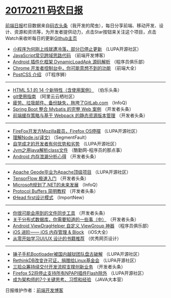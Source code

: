 # [20170211 码农日报](https://github.com/kujian/frontendDaily/blob/master/2017/02/11.md)

[前端日报](http://caibaojian.com/c/news)栏目数据来自[码农头条](http://hao.caibaojian.com/)（我开发的爬虫），每日分享前端、移动开发、设计、资源和资讯等，为开发者提供动力，点击Star按钮来关注这个项目，点击Watch来收听每日的更新[Github主页](https://github.com/kujian/frontendDaily)
* [小程序为何刚上线就遭冷落，部分已停止更新](http://hao.caibaojian.com/25831.html) （LUPA开源社区）
* [JavaScript常见跨域思路代码](http://hao.caibaojian.com/25819.html) （前端开发博客）
* [Android 插件化框架 DynamicLoadApk 源码解析](http://hao.caibaojian.com/25779.html) （程序员俱乐部）
* [Chrome 开发者控制台中，你可能意想不到的功能](http://hao.caibaojian.com/25763.html) （前端大全）
* [PostCSS 介绍](http://hao.caibaojian.com/25814.html) （IT程序狮）

***
* [HTML 5.1 的 14 个新特性（含使用案例）](http://hao.caibaojian.com/25794.html) （伯乐头条）
* [git使用指南](http://hao.caibaojian.com/25764.html) （阿里云云栖社区）
* [疲劳、垃圾邮件、备份缺失，拖垮了GitLab.com](http://hao.caibaojian.com/25747.html) （InfoQ）
* [Spring Boot 整合 Mybatis 的完整 Web 案例](http://hao.caibaojian.com/25782.html) （开发者头条）
* [前端缓存策略与基于 Webpack 的静态资源版本管理](http://hao.caibaojian.com/25839.html) （开发者头条）

***
* [FireFox开发方Mozilla裁员，Firefox OS停摆](http://hao.caibaojian.com/25829.html) （LUPA开源社区）
* [理解Node.js(译文)](http://hao.caibaojian.com/25800.html) （SegmentFault）
* [自学成才的开发者有何优势和劣势](http://hao.caibaojian.com/25770.html) （LUPA开源社区）
* [Jvm之用java解析class文件](http://hao.caibaojian.com/25813.html) （酷勤网-程序员的那点事）
* [Android 内存泄漏分析心得](http://hao.caibaojian.com/25833.html) （开发者头条）

***
* [Apache Geode毕业为Apache顶级项目](http://hao.caibaojian.com/25769.html) （LUPA开源社区）
* [TensorFlow 极速入门](http://hao.caibaojian.com/25780.html) （开发者头条）
* [Microsoft规划了.NET的未来发展](http://hao.caibaojian.com/25748.html) （InfoQ）
* [Protocol Buffers 简明教程](http://hao.caibaojian.com/25781.html) （开发者头条）
* [《Head first设计模式](http://hao.caibaojian.com/25749.html) （ImportNew）

***
* [你很可能会用到的文件同步工具](http://hao.caibaojian.com/25840.html) （开发者头条）
* [关于分布式数据库，你需要知道的一些事（中）](http://hao.caibaojian.com/25785.html) （开发者头条）
* [Android ViewDragHelper 自定义 ViewGroup 神器](http://hao.caibaojian.com/25775.html) （程序员俱乐部）
* [iOS 进阶—— iOS 内存管理 &#038; Block](http://hao.caibaojian.com/25751.html) （iOS大全）
* [从零开始学习UI/UX 设计的书籍推荐](http://hao.caibaojian.com/25822.html) （优秀网页设计）

***
* [锤子手机Bootloader被国内越狱团队盘古破解](http://hao.caibaojian.com/25828.html) （LUPA开源社区）
* [RethinkDB改变许可证，捐赠给Linux基金会](http://hao.caibaojian.com/25772.html) （LUPA开源社区）
* [三拾众筹持续交付开发流程支撑创新业务](http://hao.caibaojian.com/25783.html) （开发者头条）
* [Firefox 52将停止支持所有NPAPI插件Flash除外](http://hao.caibaojian.com/25773.html) （LUPA开源社区）
* [成为架构师的7个关键思考、习惯和经验](http://hao.caibaojian.com/25774.html) （JAVA大本营）

日报维护作者：[前端开发博客](http://caibaojian.com/) 